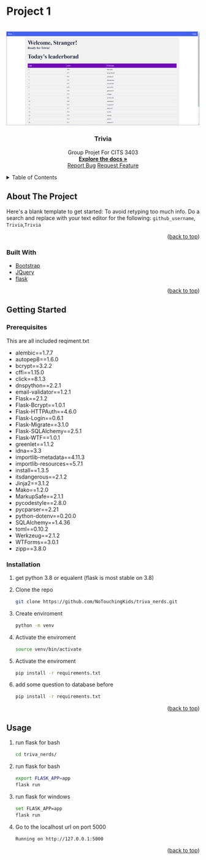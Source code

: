 # Project 1

<div id="top"></div>
<!--
*** Thanks for checking out the Best-README-Template. If you have a suggestion
*** that would make this better, please fork the repo and create a pull request
*** or simply open an issue with the tag "enhancement".
*** Don't forget to give the project a star!
*** Thanks again! Now go create something AMAZING! :D
-->



<!-- PROJECT SHIELDS -->
<!--
*** I'm using markdown "reference style" links for readability.
*** Reference links are enclosed in brackets [ ] instead of parentheses ( ).
*** See the bottom of this document for the declaration of the reference variables
*** for contributors-url, forks-url, etc. This is an optional, concise syntax you may use.
*** https://www.markdownguide.org/basic-syntax/#reference-style-links
-->


<!-- PROJECT LOGO -->
<br />
<div align="center">
  <a href="">
    <img src="https://github.com/NoTouchingKids/triva_nerds/blob/ff4947e04ffa7bdb7f568eca5985707805d74fdf/Reasource/Home Page.png" alt="Logo">
  </a>

  <h3 align="center">Trivia</h3>

  <p align="center">
    Group Projet For CITS 3403
    <br />
    <a href="https://github.com/github_username/Trivia"><strong>Explore the docs »</strong></a>
    <br />
    <a href="https://github.com/github_username/Trivia/issues">Report Bug</a>
    <a href="https://github.com/github_username/Trivia/issues">Request Feature</a>
  </p>
</div>



<details>
  <summary>Table of Contents</summary>
  <ol>
    <li>
      <a href="#about-the-project">About The Project</a>
      <ul>
        <li><a href="#built-with">Built With</a></li>
      </ul>
    </li>
    <li>
      <a href="#getting-started">Getting Started</a>
      <ul>
        <li><a href="#prerequisites">Prerequisites</a></li>
        <li><a href="#installation">Installation</a></li>
      </ul>
    </li>
    <li><a href="#usage">Usage</a></li>
  </ol>
</details>



## About The Project

Here's a blank template to get started: To avoid retyping too much info. Do a search and replace with your text editor for the following: `github_username`, `Trivia`,`Trivia`

<p align="right">(<a href="#top">back to top</a>)</p>



### Built With

* [Bootstrap](https://getbootstrap.com)
* [JQuery](https://jquery.com)
* [flask](https://flask.palletsprojects.com/en/2.1.x/)

<p align="right">(<a href="#top">back to top</a>)</p>



<!-- GETTING STARTED -->
## Getting Started




### Prerequisites
This are all included reqiment.txt

* alembic==1.7.7
* autopep8==1.6.0
* bcrypt==3.2.2
* cffi==1.15.0
* click==8.1.3
* dnspython==2.2.1
* email-validator==1.2.1
* Flask==2.1.2
* Flask-Bcrypt==1.0.1
* Flask-HTTPAuth==4.6.0
* Flask-Login==0.6.1
* Flask-Migrate==3.1.0
* Flask-SQLAlchemy==2.5.1
* Flask-WTF==1.0.1
* greenlet==1.1.2
* idna==3.3
* importlib-metadata==4.11.3
* importlib-resources==5.7.1
* install==1.3.5
* itsdangerous==2.1.2
* Jinja2==3.1.2
* Mako==1.2.0
* MarkupSafe==2.1.1
* pycodestyle==2.8.0
* pycparser==2.21
* python-dotenv==0.20.0
* SQLAlchemy==1.4.36
* toml==0.10.2
* Werkzeug==2.1.2
* WTForms==3.0.1
* zipp==3.8.0


### Installation

1. get python 3.8 or equalent (flask is most stable on 3.8)

2. Clone the repo
   ```sh
   git clone https://github.com/NoTouchingKids/triva_nerds.git
   ```
3. Create enviroment
   ```sh
   python -m venv
   ```
4. Activate the enviroment
   ```sh
   source venv/bin/activate
   ```
5. Activate the enviroment
   ```sh
   pip install -r requirements.txt
   ```
6. add some question to database before
   ```sh
   pip install -r requirements.txt
   ```

<p align="right">(<a href="#top">back to top</a>)</p>


## Usage

1. run flask for bash
   ```sh
   cd triva_nerds/
   ```

2. run flask for bash
   ```sh
   export FLASK_APP=app
   flask run
   ```

2. run flask for windows
   ```sh
   set FLASK_APP=app
   flask run
   ```

3. Go to the localhost url on port 5000
   ```sh
   Running on http://127.0.0.1:5000
   ```
   
<p align="right">(<a href="#top">back to top</a>)</p>


